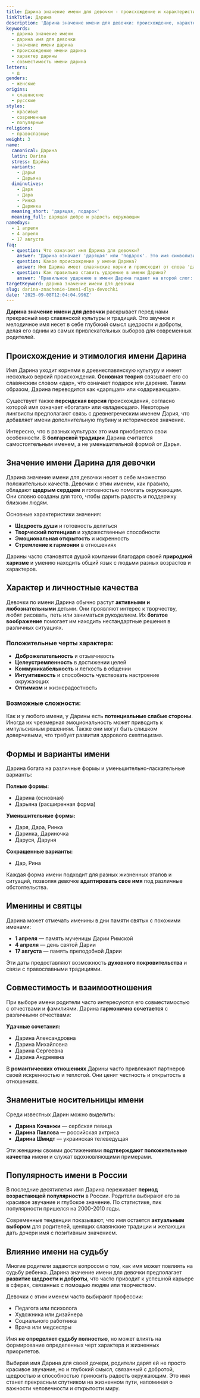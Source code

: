 ```yaml
---
title: Дарина значение имени для девочки - происхождение и характеристика
linkTitle: Дарина
description: 'Дарина значение имени для девочки: происхождение, характер, совместимость. Узнайте все о красивом славянском имени и его влиянии на судьбу.'
keywords:
  - дарина значение имени
  - дарина имя для девочки
  - значение имени дарина
  - происхождение имени дарина
  - характер дарины
  - совместимость имени дарина
letters:
  - д
genders:
  - женские
origins:
  - славянские
  - русские
styles:
  - красивые
  - современные
  - популярные
religions:
  - православные
weight: 3
name:
  canonical: Дарина
  latin: Darina
  stress: Дари́на
  variants:
    - Дарья
    - Дарьяна
  diminutives:
    - Даря
    - Дара
    - Ринка
    - Даринка
  meaning_short: 'дарящая, подарок'
  meaning_full: дарящая добро и радость окружающим
namedays:
  - 1 апреля
  - 4 апреля
  - 17 августа
faq:
  - question: Что означает имя Дарина для девочки?
    answer: "Дарина означает 'дарящая' или 'подарок'. Это имя символизирует щедрость, доброту и способность приносить радость окружающим людям."
  - question: Какое происхождение у имени Дарина?
    answer: Имя Дарина имеет славянские корни и происходит от слова 'дар'. Также существует версия о персидском происхождении со значением 'богатая'.
  - question: Как правильно ставить ударение в имени Дарина?
    answer: 'Правильное ударение в имени Дарина падает на второй слог: Дари́на.'
targetKeyword: дарина значение имени для девочки
slug: darina-znachenie-imeni-dlya-devochki
date: '2025-09-08T12:04:04.996Z'
---
```


**Дарина значение имени для девочки** раскрывает перед нами прекрасный мир славянской культуры и традиций. Это звучное и мелодичное имя несет в себе глубокий смысл щедрости и доброты, делая его одним из самых привлекательных выборов для современных родителей.

## Происхождение и этимология имени Дарина

Имя Дарина уходит корнями в древнеславянскую культуру и имеет несколько версий происхождения. **Основная теория** связывает его со славянским словом «дар», что означает подарок или дарение. Таким образом, Дарина переводится как «дарящая» или «одаривающая».

Существует также **персидская версия** происхождения, согласно которой имя означает «богатая» или «владеющая». Некоторые лингвисты предполагают связь с древнегреческим именем Дария, что добавляет имени дополнительную глубину и историческое значение.

Интересно, что в разных культурах это имя приобретало свои особенности. В **болгарской традиции** Дарина считается самостоятельным именем, а не уменьшительной формой от Дарья.

## Значение имени Дарина для девочки

Дарина значение имени для девочки несет в себе множество положительных качеств. Девочки с этим именем, как правило, обладают **щедрым сердцем** и готовностью помогать окружающим. Они словно созданы для того, чтобы дарить радость и поддержку близким людям.

Основные характеристики значения:

- **Щедрость души** и готовность делиться
- **Творческий потенциал** и художественные способности
- **Эмоциональная открытость** и искренность
- **Стремление к гармонии** в отношениях

Дарины часто становятся душой компании благодаря своей **природной харизме** и умению находить общий язык с людьми разных возрастов и характеров.

## Характер и личностные качества

Девочки по имени Дарина обычно растут **активными и любознательными** детьми. Они проявляют интерес к творчеству, любят рисовать, петь или заниматься рукоделием. Их **богатое воображение** помогает им находить нестандартные решения в различных ситуациях.

### Положительные черты характера:

- **Доброжелательность** и отзывчивость
- **Целеустремленность** в достижении целей
- **Коммуникабельность** и легкость в общении
- **Интуитивность** и способность чувствовать настроение окружающих
- **Оптимизм** и жизнерадостность

### Возможные сложности:

Как и у любого имени, у Дарины есть **потенциальные слабые стороны**. Иногда их чрезмерная эмоциональность может приводить к импульсивным решениям. Также они могут быть слишком доверчивыми, что требует развития здорового скептицизма.

## Формы и варианты имени

Дарина богата на различные формы и уменьшительно-ласкательные варианты:

**Полные формы:**

- Дарина (основная)
- Дарьяна (расширенная форма)

**Уменьшительные формы:**

- Даря, Дара, Ринка
- Даринка, Дариночка
- Даруся, Даруня

**Сокращенные варианты:**

- Дар, Рина

Каждая форма имени подходит для разных жизненных этапов и ситуаций, позволяя девочке **адаптировать свое имя** под различные обстоятельства.

## Именины и святцы

Дарина может отмечать именины в дни памяти святых с похожими именами:

- **1 апреля** — память мученицы Дарии Римской
- **4 апреля** — день святой Дарии
- **17 августа** — память преподобной Дарии

Эти даты предоставляют возможность **духовного покровительства** и связи с православными традициями.

## Совместимость и взаимоотношения

При выборе имени родители часто интересуются его совместимостью с отчествами и фамилиями. Дарина **гармонично сочетается** с различными отчествами:

**Удачные сочетания:**

- Дарина Александровна
- Дарина Михайловна
- Дарина Сергеевна
- Дарина Андреевна

В **романтических отношениях** Дарины часто привлекают партнеров своей искренностью и теплотой. Они ценят честность и открытость в отношениях.

## Знаменитые носительницы имени

Среди известных Дарин можно выделить:

- **Дарина Кочанжи** — сербская певица
- **Дарина Павлова** — российская актриса
- **Дарина Шмидт** — украинская телеведущая

Эти женщины своими достижениями **подтверждают положительные качества** имени и служат вдохновляющими примерами.

## Популярность имени в России

В последние десятилетия имя Дарина переживает **период возрастающей популярности** в России. Родители выбирают его за красивое звучание и глубокое значение. По статистике, пик популярности пришелся на 2000-2010 годы.

Современные тенденции показывают, что имя остается **актуальным выбором** для родителей, ценящих славянские традиции и желающих дать дочери имя с позитивным значением.

## Влияние имени на судьбу

Многие родители задаются вопросом о том, как имя может повлиять на судьбу ребенка. Дарина значение имени для девочки предполагает **развитие щедрости и доброты**, что часто приводит к успешной карьере в сферах, связанных с помощью людям или творчеством.

Девочки с этим именем часто выбирают профессии:

- Педагога или психолога
- Художника или дизайнера
- Социального работника
- Врача или медсестры

Имя **не определяет судьбу полностью**, но может влиять на формирование определенных черт характера и жизненных приоритетов.

Выбирая имя Дарина для своей дочери, родители дарят ей не просто красивое звучание, но и глубокий смысл, связанный с добротой, щедростью и способностью приносить радость окружающим. Это имя станет прекрасным спутником на жизненном пути, напоминая о важности человечности и открытости миру.
